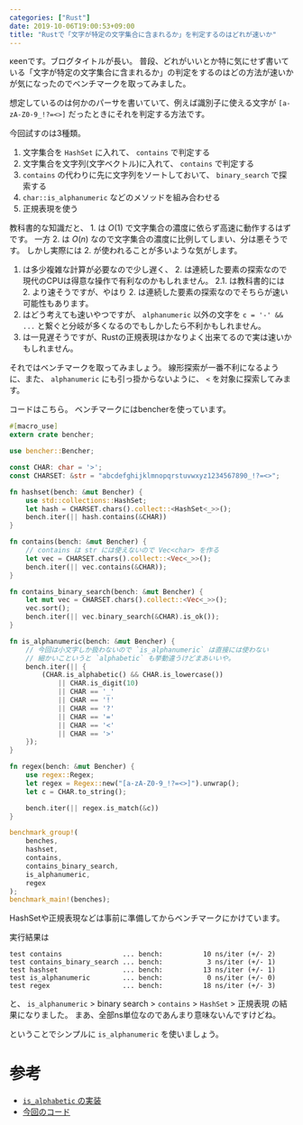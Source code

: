 ```yaml
---
categories: ["Rust"]
date: 2019-10-06T19:00:53+09:00
title: "Rustで「文字が特定の文字集合に含まれるか」を判定するのはどれが速いか"
---
```


κeenです。ブログタイトルが長い。
普段、どれがいいとか特に気にせず書いている「文字が特定の文字集合に含まれるか」の判定をするのはどの方法が速いかが気になったのでベンチマークを取ってみました。

想定しているのは何かのパーサを書いていて、例えば識別子に使える文字が `[a-zA-Z0-9_!?=<>]` だったときにそれを判定する方法です。

<!--more-->

今回試すのは3種類。

1. 文字集合を `HashSet` に入れて、 `contains` で判定する
2. 文字集合を文字列(文字ベクトル)に入れて、 `contains` で判定する
  1. `contains` の代わりに先に文字列をソートしておいて、 `binary_search` で探索する
3. `char::is_alphanumeric` などのメソッドを組み合わせる
4. 正規表現を使う

教科書的な知識だと、 1. は $O(1)$ で文字集合の濃度に依らず高速に動作するはずです。
一方 2. は $O(n)$ なので文字集合の濃度に比例してしまい、分は悪そうです。
しかし実際には 2. が使われることが多いような気がします。
1. は多少複雑な計算が必要なので少し遅く、 2. は連続した要素の探索なので現代のCPUは得意な操作で有利なのかもしれません。 2.1. は教科書的には 2. より速そうですが、やはり 2. は連続した要素の探索なのでそちらが速い可能性もあります。
3. はどう考えても速いやつですが、 `alphanumeric` 以外の文字を `c = '-' && ...` と繋ぐと分岐が多くなるのでもしかしたら不利かもしれません。
4. は一見遅そうですが、Rustの正規表現はかなりよく出来てるので実は速いかもしれません。

それではベンチマークを取ってみましょう。
線形探索が一番不利になるように、また、 `alphanumeric` にも引っ掛からないように、 `<` を対象に探索してみます。

コードはこちら。
ベンチマークにはbencherを使っています。


```rust
#[macro_use]
extern crate bencher;

use bencher::Bencher;

const CHAR: char = '>';
const CHARSET: &str = "abcdefghijklmnopqrstuvwxyz1234567890_!?=<>";

fn hashset(bench: &mut Bencher) {
    use std::collections::HashSet;
    let hash = CHARSET.chars().collect::<HashSet<_>>();
    bench.iter(|| hash.contains(&CHAR))
}

fn contains(bench: &mut Bencher) {
    // contains は str には使えないので Vec<char> を作る
    let vec = CHARSET.chars().collect::<Vec<_>>();
    bench.iter(|| vec.contains(&CHAR));
}

fn contains_binary_search(bench: &mut Bencher) {
    let mut vec = CHARSET.chars().collect::<Vec<_>>();
    vec.sort();
    bench.iter(|| vec.binary_search(&CHAR).is_ok());
}

fn is_alphanumeric(bench: &mut Bencher) {
    // 今回は小文字しか扱わないので `is_alphanumeric` は直接には使わない
    // 細かいこというと `alphabetic` も挙動違うけどまあいいや。
    bench.iter(|| {
        (CHAR.is_alphabetic() && CHAR.is_lowercase())
            || CHAR.is_digit(10)
            || CHAR == '_'
            || CHAR == '!'
            || CHAR == '?'
            || CHAR == '='
            || CHAR == '<'
            || CHAR == '>'
    });
}

fn regex(bench: &mut Bencher) {
    use regex::Regex;
    let regex = Regex::new("[a-zA-Z0-9_!?=<>]").unwrap();
    let c = CHAR.to_string();

    bench.iter(|| regex.is_match(&c))
}

benchmark_group!(
    benches,
    hashset,
    contains,
    contains_binary_search,
    is_alphanumeric,
    regex
);
benchmark_main!(benches);

```

HashSetや正規表現などは事前に準備してからベンチマークにかけています。

実行結果は

``` console
test contains               ... bench:          10 ns/iter (+/- 2)
test contains_binary_search ... bench:           3 ns/iter (+/- 1)
test hashset                ... bench:          13 ns/iter (+/- 1)
test is_alphanumeric        ... bench:           0 ns/iter (+/- 0)
test regex                  ... bench:          18 ns/iter (+/- 3)
```

と、 `is_alphanumeric` > binary search >  `contains` > `HashSet` > 正規表現 の結果になりました。
まあ、全部ns単位なのであんまり意味ないんですけどね。

ということでシンプルに `is_alphanumeric` を使いましょう。

# 参考

* [`is_alphabetic` の実装](https://doc.rust-lang.org/src/core/char/methods.rs.html#542-548)
* [今回のコード](https://gitlab.com/blackenedgold/bench_alphabetic)
